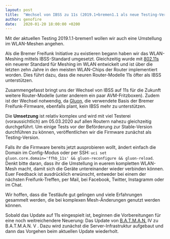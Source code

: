```yaml
---
layout: post
title:  "Wechsel von IBSS zu 11s (2019.1+bremen1.1 als neue Testing-Version)"
author: genofire
date:   2020-01-20 18:00:00 +0200
---
```


Mit der aktuellen Testing 2019.1.1-bremen1 wollen wir auch eine Umstellung im WLAN-Meshen angehen.

Als die Bremer Freifunk Initiative zu existieren begann haben wir das WLAN-Meshing mittels IBSS-Standard umgesetzt.
Gleichzeitig wurde mit [802.11s](https://de.wikipedia.org/wiki/IEEE_802.11s) ein neuerer Standard für Meshing im WLAN entwickelt und ist über die letzten zehn Jahre in den meisten WLAN-Chips der Router implementiert worden.
Dies führt dazu, dass die neuren Router-Modelle 11s öfter als IBSS unterstützen.

Zusammengefasst bringt uns der Wechsel von IBSS auf 11s für die Zukunft weitere Router-Modelle (unter anderem ein paar AVM-Fritzboxen).
Zudem ist der Wechsel notwendig, da [Gluon](https://wiki.freifunk.net/Gluon), die verwendete Basis der Bremer Freifunk-Firmware, ebenfalls plant, kein IBSS mehr zu unterstützen.

Die **Umsetzung** ist relativ komplex und wird mit viel Testerei (voraussichtlich) am 05.03.2020 auf allen Routern nahezu gleichzeitig durchgeführt.
Um einige Tests vor der Beförderung zur Stable-Version durchführen zu können, veröffentlichen wir die Firmware zunächst als Testing-Version. 

Falls ihr die Firmware bereits jetzt ausprobieren wollt, ändert einfach die Domain im Config-Modus oder per SSH:
`uci set gluon.core.domain='ffhb_11s' && gluon-reconfigure && gluon-reload`.
Denkt bitte daran, dass ihr die Umstellung in euerem kompletten WLAN-Mesh macht, damit sich die Geräte untereinander wieder verbinden können.
Euer Feedback ist ausdrücklich erwünscht, entweder bei einem der nächsten Freifunk-Treffen, per Mail, bei Facebook, Twitter, Instagramm oder im Chat.

Wir hoffen, dass die Testläufe gut gelingen und viele Erfahrungen gesammelt werden, die bei komplexen Mesh-Änderungen genutzt werden können.

Sobald das Update auf 11s eingespielt ist, beginnen die Vorbereitungen für eine noch weitreichendere Neuerung: 
Das Update von [B.A.T.M.A.N.](https://www.open-mesh.org/projects/open-mesh/wiki) IV zu B.A.T.M.A.N. V .
Dazu wird zunächst die Server-Infrastruktur aufgebaut und dann das Vorgehen beim aktuellen Update wiederholt.
